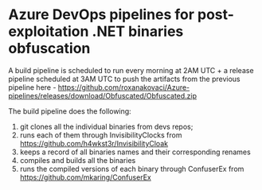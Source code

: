 # Azure DevOps pipelines for post-exploitation .NET binaries obfuscation


A build pipeline is scheduled to run every morning at 2AM UTC + a release pipeline scheduled at 3AM UTC to push the artifacts from the previous pipeline here - https://github.com/roxanakovaci/Azure-pipelines/releases/download/Obfuscated/Obfuscated.zip 

The build pipeline does the following:
1. git clones all the individual binaries from devs repos;
2. runs each of them through InvisibilityClocks from https://github.com/h4wkst3r/InvisibilityCloak
3. keeps a record of all binaries names and their corresponding renames
5. compiles and builds all the binaries
6. runs the compiled versions of each binary through ConfuserEx from https://github.com/mkaring/ConfuserEx
